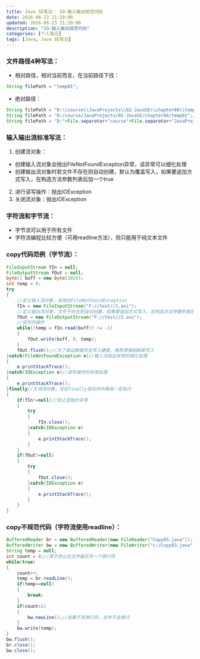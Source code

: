 ```yaml
---
title: Java SE笔记： IO-输入输出规范代码
date: 2016-08-23 21:20:00
updated: 2016-08-23 21:20:00
description: "IO-输入输出规范代码"
categories: [个人笔记]
tags: [Java, Java SE笔记]
---
```


### 文件路径4种写法：
- 相对路径，相对当前而言，在当前路径下找：

```java
String filePath = "temp01";
```
- 绝对路径：

```java
String filePath = "D:\\course\\JavaProjects\\02-JavaSE\\chapter08\\temp01";//普通写法，需要用转义字符
String filePath = "D:/course/JavaProjects/02-JavaSE/chapter08/temp01";//反斜杠写法，windows系统下支持
String filePath = "D:"+File.separator+"course"+File.separator+"JavaProjects"+File.separator+"02-JavaSE"+File.separator+"chapter08"+File.separator+"temp01";//最标准写法：用系统相关默认名称分隔符
```

### 输入输出流标准写法：
1. 创建流对象：
  - 创建输入流对象会抛出FileNotFoundException异常，该异常可以细化处理
  - 创建输出流对象时若文件不存在则自动创建，默认为覆盖写入，如果要追加方式写入，在构造方法参数列表后加一个true
2. 进行读写操作：抛出IOException
3. 关闭流对象：抛出IOException

### 字符流和字节流：
- 字节流可以用于所有文件
- 字符流编程比较方便（可用readline方法），但只能用于纯文本文件

### copy代码范例（字节流）：
```java
FileInputStream fIn = null;
FileOutputStream fOut = null;
byte[] buff = new byte[1024];
int temp = 0;
try
{
    //定义输入流对象，会抛出FileNotFoundException
    fIn = new FileInputStream("F://test//1.avi");
    //定义输出流对象，文件不存在则自动创建，如果要追加方式写入，在构造方法参数列表后加一个true
    fOut = new FileOutputStream("F://test//2.avi");
    //读写的操作
    while((temp = fIn.read(buff)) != -1)
    {
        fOut.write(buff, 0, temp);
    }
    fOut.flush();//为了保证数据完全写入硬盘，推荐用强制刷新写入
}catch(FileNotFoundException e)//输入流抛出异常的细化处理
{
    e.printStackTrace();
}catch(IOException e)//读写操作的异常处理
{
    e.printStackTrace();
}finally//关闭流对象，写在finally语句块中确保一定执行
{
    if(fIn!=null)//防止空指针异常
    {
        try
        {
            fIn.close();
        }catch(IOException e)
        {
            e.printStackTrace();
        }
    }
    if(fOut!=null)
    {
        try
        {
            fOut.close();
        }catch(IOException e)
        {
            e.printStackTrace();
        }
    }
}
```

### copy不规范代码（字符流使用readline）：
```java
BufferedReader br = new BufferedReader(new FileReader("Copy03.java"));
BufferedWriter bw = new BufferedWriter(new FileWriter("c:/Copy03.java"));
String temp = null;
int count = 0;//用于防止在文件最后写一个换行符
while(true)
{
    count++;
    temp = br.readLine();
    if(temp==null)
    {
        break;
    }
    if(count>1)
    {
        bw.newLine();//如果不写换行符，文件不会换行
    }
    bw.write(temp);
}
bw.flush();
br.close();
bw.close();
```